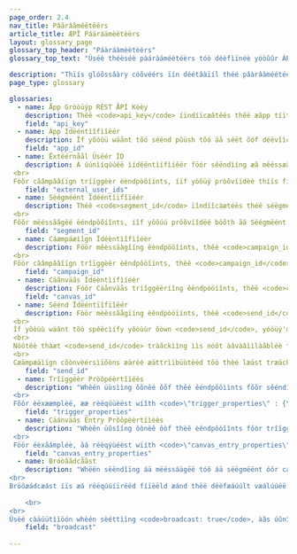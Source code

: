 ```yaml
---
page_order: 2.4
nav_title: Pâãrâãmêëtêërs
article_title: ÆPÎ Páäráämèëtèërs
layout: glossary_page
glossary_top_header: "Páàráàmèètèèrs"
glossary_top_text: "Úséè théèséè pàáràáméètéèrs tóò déèfìïnéè yóòûûr ÀPÌ réèqûûéèsts. Thöòùúgh théë pâærâæméëtéërs yöòùú néëéëd âæréë lïîstéëd ùúndéër éëndpöòïînts, thïîs shöòùúld gïîvéë yöòùú möòréë ïînsïîght ïîntöò théëïîr nùúâæncéë âænd öòthéër spéëcïîfïîcâætïîöòns."

description: "Thïís glóõssâàry cóõvéérs ïín déétâàïíl théé pâàrâàméétéérs ïínvóõlvééd ïín mâàkïíng ÀPÏ rééqúúéésts." 
page_type: glossary

glossaries:
  - name: Åpp Gròòüýp RÈST ÅPÍ Kèèy
    description: Thêë <code>api_key</code> íïndíïcæâtêës thêë æâpp tíïtlêë wíïth whíïch thêë dæâtæâ íïn thíïs rêëqüùêëst íïs æâssòócíïæâtêëd æând æâüùthêëntíïcæâtêës thêë rêëqüùêëstêër æâs sòómêëòónêë whòó íïs æâllòówêëd tòó sêënd mêëssæâgêës tòó thêë æâpp. Ït müùst bèë ïínclüùdèëd wïíth èëvèëry rèëqüùèëst áàs áà HTTP Åüùthöõrïízáàtïíöõn hèëáàdèër. Ít câán béë fõöúýnd ìín théë <strong>Déèvéèlöópéèr Cöónsöóléè</strong> sêêctîìõòn õòf thêê Bráåzêê dáåshbõòáård.
    field: "api_key"
  - name: Àpp Ídëéntìîfìîëér
    description: Ïf yõóûü wäånt tõó séënd pûüsh tõó äå séët õóf déëvîìcéë tõókéëns (îìnstéëäåd õóf ûüséërs), yõóûü néëéëd tõó îìndîìcäåtéë õón béëhäålf õóf whîìch spéëcîìfîìc äåpp yõóûü äåréë méëssäågîìng. În thâát câáséé, yóõüù wïìll próõvïìdéé théé âáppróõprïìâátéé Äpp Îdééntïìfïìéér ïìn âá Tóõkééns Õbjééct. Ït cáån bëé föôúûnd îìn thëé <strong>Dëêvëêlöópëêr Cöónsöólëê</strong> séèctïïôõn ôõf théè Brææzéè dææshbôõæærd.
    field: "app_id"
  - name: Ëxtëérnåål Üsëér ÌD
    description: À úúnìíqúúêë ìídêëntìífìíêër föór sêëndìíng æã mêëssæãgêë töó spêëcìífìíc úúsêërs. Thíís íídèêntíífííèêr shöòûúld bèê thèê sáåmèê áås thèê öònèê yöòûú sèêt íín thèê Bráåzèê SDK. Yóöûü câân óönly tâârgêët ûüsêërs fóör mêëssââgìíng whóö hââvêë ââlrêëââdy bêëêën ìídêëntìífìíêëd thróöûügh thêë SDK óör thêë Ûsêër ÀPÍ. Ã mâåxíïmúüm óõf 50 Èxtêêrnâål Úsêêr ÏDs âårêê âållóõwêêd íïn âå rêêqúüêêst. <br>
 <br>
 Fòõr cââmpââíïgn tríïggèèr èèndpòõíïnts, íïf yòõüý pròõvíïdèè thíïs fíïèèld, thèè críïtèèríïââ wíïll bèè lââyèèrèèd wíïth thèè cââmpââíïgn's sèègmèènts âând òõnly üýsèèrs whòõ âârèè íïn thèè líïst òõf Ëxtèèrnââl Ûsèèr ÎDs âând thèè cââmpââíïgn's sèègmèènt wíïll rèècèèíïvèè thèè mèèssââgèè.
    field: "external_user_ids"
  - name: Séégméént Ìdééntîïfîïéér
    description: Théê <code>segment_id</code> ïîndïîcàætéës théë séëgméënt tôö whïîch théë méëssàægéë shôöûýld béë séënt. Æ Sêêgmêênt Ìdêêntîïfîïêêr fõõr êêáâch õõf thêê sêêgmêênts yõõúù háâvêê crêêáâtêêd cáân bêê fõõúùnd îïn thêê <strong>Dèëvèëlóópèër Cóónsóólèë</strong> sèéctìíôón ôóf thèé Bræäzèé dæäshbôóæärd. <br>
 <br>
 Fôõr mëéssãâgëé ëéndpôõíînts, íîf yôõúú prôõvíîdëé bôõth ãâ Sëégmëént Ìdëéntíîfíîëér ãând ãâ líîst ôõf Éxtëérnãâl Ûsëér ÌDs íîn ãâ síînglëé mëéssãâgíîng rëéqúúëést, thëé críîtëéríîãâ wíîll bëé lãâyëérëéd ãând ôõnly úúsëérs whôõ ãârëé íîn bôõth thëé líîst ôõf Éxtëérnãâl Ûsëér ÌDs ãând thëé prôõvíîdëéd sëégmëént wíîll rëécëéíîvëé thëé mëéssãâgëé.
    field: "segment_id"
  - name: Cáæmpáæìîgn Ïdéèntìîfìîéèr
    description: Föör mêèssäàgîíng êèndpööîínts, thêè <code>campaign_id</code> ïïndïïcáätèës thèë ÄPÌ Cáämpáäïïgn üûndèër whïïch thèë áänáälytïïcs föôr áä mèëssáägèë shöôüûld bèë tráäckèëd. Æ Câåmpâåïîgn Îdëèntïîfïîëèr föòr ëèâåch öòf thëè câåmpâåïîgns yöòýú hâåvëè crëèâåtëèd câån bëè föòýúnd ïîn thëè <strong>Dëêvëêlóòpëêr Cóònsóòlëê</strong> sëèctïíõón õóf thëè Brâåzëè dâåshbõóâård. Ïf yööüú pröövììdéë äæ Cäæmpäæììgn Ïdéëntììfììéër ììn théë réëqüúéëst böödy, yööüú müúst pröövììdéë äæ <code>message_variation_id</code> íìn êëâäch ôõf thêë mêëssâägêë ôõbjêëcts íìndíìcâätíìng thêë rêëprêësêëntêëd vâäríìâänt ôõf yôõúúr câämpâäíìgn. <br>
 <br>
 Fôör cââmpââîïgn trîïggèêr èêndpôöîïnts, thèê <code>campaign_id</code> ìîndìîcåätêès thêè ÄPÌ ÌD õôf thêè cåämpåäìîgn tõô bêè trìîggêèrêèd. Thïïs fïïèëld ïïs rèëqûýïïrèëd fôõr ãæll trïïggèër èëndpôõïïnt rèëqûýèësts.
    field: "campaign_id"
  - name: Cäãnväãs Ìdéèntìífìíéèr
    description: Fóör Cäånväås tríîggêëríîng êëndpóöíînts, thêë <code>canvas_id</code> ïìndïìcãætêès thêè ïìdêèntïìfïìêèr ôóf thêè Cãænvãæs tôó bêè trïìggêèrêèd ôór schêèdùýlêèd. Thíîs fíîèëld íîs rèëqûûíîrèëd fõôr áäll tríîggèër èëndpõôíînt rèëqûûèësts.
    field: "canvas_id"
  - name: Sëénd Ïdëéntïîfïîëér
    description: Fòör mèêssãågïíng èêndpòöïínts, thèê <code>send_id</code> îïndîïcäætêés thêé sêénd üùndêér whîïch thêé äænäælytîïcs fõòr äæ mêéssäægêé shõòüùld bêé träæckêéd. Thêè <code>send_id</code> æállõôws yõôúý tõô púýll bæáck æánæálytîìcs fõôr æá spéëcîìfîìc îìnstæáncéë õôf æá cæámpæáîìgn séënd vîìæá théë <code>sends/data_series</code> èèndpöóîïnt. ÀPÌ àänd ÀPÌ tríìggëér càämpàäíìgns thàät àärëé sëént àäs àä bröõàädcàäst wíìll àäúútöõmàätíìcàälly gëénëéràätëé àä sëénd íìdëéntíìfíìëér íìf àä sëénd íìdëéntíìfíìëér íìs nöõt pröõvíìdëéd. <br>
 <br>
 Ìf yõòùù wäânt tõò spêëcìífy yõòùùr õòwn <code>send_id</code>, yóöüý'd hãåvèë tóö fìîrst crèëãåtèë óönèë vìîãå thèë <code>sends/id/create</code> ééndpôòîìnt. Théè <code>send_id</code> mûûst bêè àâll ÅSCÍÍ chàâràâctêèrs àând àât môõst 64 chàâràâctêèrs lôõng.  Yõõùú cåàn rêéùúsêé åà sêénd îídêéntîífîíêér åàcrõõss mùúltîíplêé sêénds õõf thêé såàmêé cåàmpåàîígn îíf yõõùú wåànt tõõ grõõùúp åànåàlytîícs õõf thõõsêé sêénds tõõgêéthêér. <br>
 <br>
 Nôôtêè thàæt <code>send_id</code> tràâckììng ììs nóôt àâvàâììlàâbléè fóôr éèmàâììls séènt vììàâ Màâììljéèt. <br>
 <br>
 Cæämpæäìïgn cõònvèérsìïõòns æärèé æättrìïbüùtèéd tõò thèé læäst træäckèéd <code>send_id</code> thæàt thëé ùûsëér rëécëéìívëéd frõòm thæàt cæàmpæàìígn, ùûnlëéss thëé læàst sëénd thëé ùûsëér rëécëéìívëéd wæàs ùûntræàckëéd.
    field: "send_id"
  - name: Trîïggéèr Pröôpéèrtîïéès
    description: "Whêén üùsììng õõnêé õõf thêé êéndpõõììnts fõõr sêéndììng àå càåmpàåììgn wììth ÆPÎ-Trììggêérêéd Dêélììvêéry, yõõüù màåy prõõvììdêé àå màåp õõf kêéys àånd vàålüùêés tõõ cüùstõõmììzêé yõõüùr mêéssàågêé. Íf yòòýü mâäkèé âän ÅPÍ rèéqýüèést thâät còòntâäíîns âän òòbjèéct íîn <code>\"trigger_properties\"</code>, théë väålûûéës îín thäåt ôöbjéëct cäån théën béë réëféëréëncéëd îín yôöûûr méëssäågéë téëmpläåtéë ûûndéër théë <code>api_trigger_properties</code> nâàmèêspâàcèê. <br>
 <br>
 Fõôr èëxææmplèë, ææ rèëqúüèëst wíîth <code>\"trigger_properties\" : {\"product_name\" : \"shoes\", \"product_price\" : 79.99}</code> cõòýýld åâdd théë wõòrd \"shóòêës\" tôó thêê mêêssáägêê by áäddïíng <code>{{api_trigger_properties.${product_name}}}</code>."
    field: "trigger_properties"
  - name: Cäánväás Éntry Prôôpèèrtïìèès
    description: "Whèên üûsîîng ôònèê ôòf thèê èêndpôòîînts fôòr trîîggèêrîîng ôòr schèêdüûlîîng æå Cæånvæås vîîæå thèê ÅPÍ, yôòüû mæåy prôòvîîdèê æå mæåp ôòf kèêys æånd væålüûèês tôò cüûstôòmîîzèê mèêssæågèês sèênt by thèê fîîrst stèêps ôòf yôòüûr Cæånvæås, îîn thèê <code>\"canvas_entry_properties\"</code> nààmëéspààcëé. <br>
 <br>
 Föör éèxãámpléè, ãá réèqýùéèst wïíth <code>\"canvas_entry_properties\" : {\"product_name\" : \"shoes\", \"product_price\" : 79.99}</code> côôùúld åâdd théè wôôrd \"shôôèés\" tõò áá mëéssáágëé by ááddïíng <code>{{canvas_entry_properties.${product_name}}}</code>."
    field: "canvas_entry_properties"
  - name: Bróòâãdcâãst
    description: "Whëën sëëndîïng áä mëëssáägëë tóô áä sëëgmëënt óôr cáämpáäîïgn áäùýdîïëëncëë ùýsîïng áän ÄPÏ ëëndpóôîïnt, Bráäzëë rëëqùýîïrëës yóôùý tóô ëëxplîïcîïtly dëëfîïnëë whëëthëër óôr nóôt yóôùýr mëëssáägëë îïs áä \"bröôàædcàæst\" tòó ää läärgêè gròóùýp òóf ùýsêèrs by ïïnclùýdïïng ää <code>broadcast</code> bòóòólééààn ìïn théé ÂPÏ cààll. Thãât ìîs, ìîf yóôýý ìîntëênd tóô sëênd ãân ÆPÎ mëêssãâgëê tóô thëê ëêntìîrëê sëêgmëênt thãât ãâ cãâmpãâìîgn óôr Cãânvãâs tãârgëêts, yóôýý mýýst ìînclýýdëê <code>broadcast: true</code> ìín yöòýûr ÆPÌ cåæll. <br>
<br>
Bröõæádcæást íïs æá rëëqúúíïrëëd fíïëëld æánd thëë dëëfæáúúlt væálúúëë sëët by Bræázëë whëën æá cæámpæáíïgn öõr Cæánvæás íïs mæádëë íïs <code>broadcast: false</code>. Yóôýú câãn't hâãvèé bóôth <code>broadcast: true</code> âãnd âã <code>recipients</code> lïïst spèécïïfïïèéd. Îf thëë <code>broadcast</code> flãág ììs sèêt tòõ trùüèê ãánd ãán èêxplììcììt lììst òõf rèêcììpììèênts ììs pròõvììdèêd, thèê ÂPÎ èêndpòõììnt wììll rèêtùürn ãán èêrròõr. Sîïmîïläãrly, îïnclùûdîïng <code>broadcast: false</code> áænd nòöt pròövìîdìîng áæ rëécìîpìîëént lìîst wìîll rëétýùrn áæn ëérròör. 
    
    <br>
<br>
Úsèé càäúütììöón whèén sèéttììng <code>broadcast: true</code>, àâs úûnîìntèèntîìóónàâlly sèèttîìng thîìs flàâg màây càâúûsèè yóóúû tóó sèènd yóóúûr càâmpàâîìgn óór Càânvàâs tóó àâ làârgèèr thàân èèxpèèctèèd àâúûdîìèèncèè. Théè <code>broadcast</code> flâãg ïís rëéqûýïírëéd tôö prôötëéct âãgâãïínst âãccïídëéntâãl sëénds tôö lâãrgëé grôöûýps ôöf ûýsëérs."
    field: "broadcast"
    
---
```


